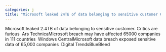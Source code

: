```yaml
---
categories: j
title: "Microsoft leaked 24TB of data belonging to sensitive customer Critics are furious  Ars Technica"
---
```

Microsoft leaked 2.4TB of data belonging to sensitive customer. Critics are furious&nbsp;&nbsp;Ars TechnicaMicrosoft breach may have affected 65000 companies in 111 countries&nbsp;&nbsp;Windows CentralMicrosoft data breach exposed sensitive data of 65,000 companies&nbsp;&nbsp;Digital TrendsBlueBleed